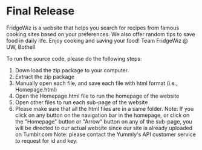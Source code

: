 # Final Release

FridgeWiz is a website that helps you search for recipes from famous cooking sites based on your preferences. 
We also offer random tips to save food in daily life. Enjoy cooking and saving your food!
Team FridgeWiz @ UW, Bothell

To run the source code, please do the following steps:
1. Down load the zip package to your computer.
2. Extract the zip package
3. Manually open each file, and save each file with html format (i.e., Homepage.html)
4. Open the Homepage.html file to run the homepage of the website
5. Open other files to run each sub-page of the website 
5. Please make sure that all the html files are in a same folder.
Note: If you click on any button on the navigation bar in the homepage,
or click on the "Homepage" button or "Arrow" button on any of the sub-page,
you will be directed to our actual website since our site is already uploaded
on Tumblr.com
Note: please contact the Yummly's API customer service to request for id and key.
